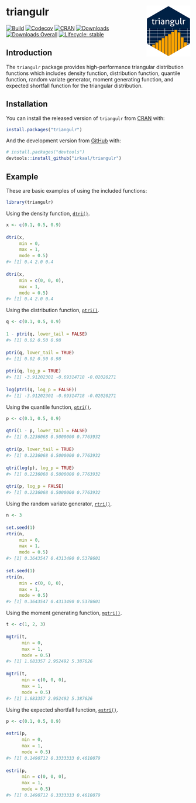 
<!-- README.md is generated from README.Rmd. Please edit that file -->

# triangulr <a href="https://irkaal.github.io/triangulr/"><img src="man/figures/logo.png" align="right" height="139" /></a>

[![Build](https://github.com/irkaal/triangulr/workflows/R-CMD-check/badge.svg)](https://github.com/irkaal/triangulr/actions)
[![Codecov](https://codecov.io/gh/irkaal/triangulr/branch/master/graph/badge.svg)](https://codecov.io/gh/irkaal/triangulr?branch=master)
[![CRAN](https://www.r-pkg.org/badges/version/triangulr)](https://cran.r-project.org/package=triangulr)
[![Downloads](https://cranlogs.r-pkg.org/badges/triangulr)](https://cran.r-project.org/package=triangulr)
[![Downloads
Overall](https://cranlogs.r-pkg.org/badges/grand-total/triangulr)](https://cran.r-project.org/package=triangulr)
[![Lifecycle:
stable](https://img.shields.io/badge/lifecycle-stable-brightgreen.svg)](https://lifecycle.r-lib.org/articles/stages.html#stable)

## Introduction

The `triangulr` package provides high-performance triangular
distribution functions which includes density function, distribution
function, quantile function, random variate generator, moment generating
function, and expected shortfall function for the triangular
distribution.

## Installation

You can install the released version of `triangulr` from
[CRAN](https://CRAN.R-project.org) with:

``` r
install.packages("triangulr")
```

And the development version from [GitHub](https://github.com/) with:

``` r
# install.packages("devtools")
devtools::install_github("irkaal/triangulr")
```

## Example

These are basic examples of using the included functions:

``` r
library(triangulr)
```

Using the density function,
[`dtri()`](https://irkaal.github.io/triangulr/reference/Triangular.html).

``` r
x <- c(0.1, 0.5, 0.9)

dtri(x,
     min = 0,
     max = 1,
     mode = 0.5)
#> [1] 0.4 2.0 0.4

dtri(x,
     min = c(0, 0, 0),
     max = 1,
     mode = 0.5)
#> [1] 0.4 2.0 0.4
```

Using the distribution function,
[`ptri()`](https://irkaal.github.io/triangulr/reference/Triangular.html).

``` r
q <- c(0.1, 0.5, 0.9)

1 - ptri(q, lower_tail = FALSE)
#> [1] 0.02 0.50 0.98

ptri(q, lower_tail = TRUE)
#> [1] 0.02 0.50 0.98

ptri(q, log_p = TRUE)
#> [1] -3.91202301 -0.69314718 -0.02020271

log(ptri(q, log_p = FALSE))
#> [1] -3.91202301 -0.69314718 -0.02020271
```

Using the quantile function,
[`qtri()`](https://irkaal.github.io/triangulr/reference/Triangular.html).

``` r
p <- c(0.1, 0.5, 0.9)

qtri(1 - p, lower_tail = FALSE)
#> [1] 0.2236068 0.5000000 0.7763932

qtri(p, lower_tail = TRUE)
#> [1] 0.2236068 0.5000000 0.7763932

qtri(log(p), log_p = TRUE)
#> [1] 0.2236068 0.5000000 0.7763932

qtri(p, log_p = FALSE)
#> [1] 0.2236068 0.5000000 0.7763932
```

Using the random variate generator,
[`rtri()`](https://irkaal.github.io/triangulr/reference/Triangular.html).

``` r
n <- 3

set.seed(1)
rtri(n,
     min = 0,
     max = 1,
     mode = 0.5)
#> [1] 0.3643547 0.4313490 0.5378601

set.seed(1)
rtri(n,
     min = c(0, 0, 0),
     max = 1,
     mode = 0.5)
#> [1] 0.3643547 0.4313490 0.5378601
```

Using the moment generating function,
[`mgtri()`](https://irkaal.github.io/triangulr/reference/Triangular.html).

``` r
t <- c(1, 2, 3)

mgtri(t,
      min = 0,
      max = 1,
      mode = 0.5)
#> [1] 1.683357 2.952492 5.387626

mgtri(t,
      min = c(0, 0, 0),
      max = 1,
      mode = 0.5)
#> [1] 1.683357 2.952492 5.387626
```

Using the expected shortfall function,
[`estri()`](https://irkaal.github.io/triangulr/reference/Triangular.html).

``` r
p <- c(0.1, 0.5, 0.9)

estri(p,
      min = 0,
      max = 1,
      mode = 0.5)
#> [1] 0.1490712 0.3333333 0.4610079

estri(p,
      min = c(0, 0, 0),
      max = 1,
      mode = 0.5)
#> [1] 0.1490712 0.3333333 0.4610079
```

